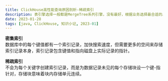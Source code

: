 ```yaml
---
title: ClickHouse高性能查询原因剖析-稀疏索引
description: 表引擎选择一般都是MergeTree系列引擎，没有最好，根据业务选择最合适的。
date: 2023-01-28
tags: [java, ClickHouse, 知识小记, 2023-01]
---
```


**密集索引**  
数据库中的每个键值都有一个索引记录，加快搜索速度，但需要更多的空间来存储索引记录本身，索引记录包含键值和指向磁盘上实际记录的指针。

**稀疏索引**  
不会为每个关键字创建索引记录，而是为数据记录未见的每个存储块设一个键-指针对，存储块意味着块内存储单元连续。
